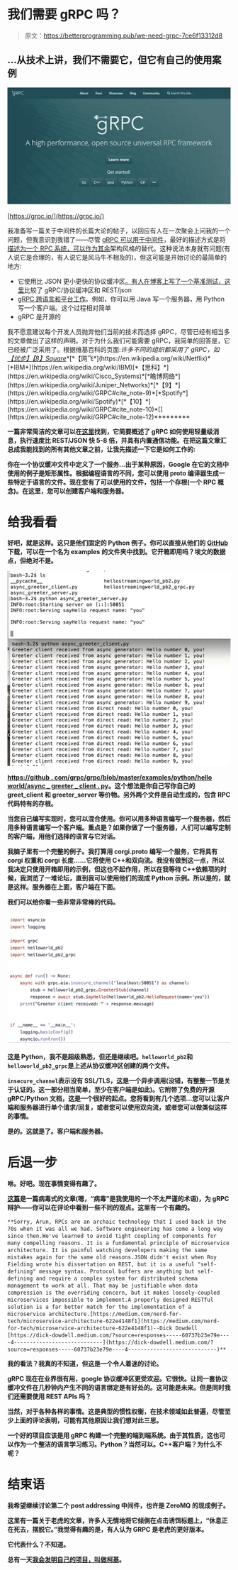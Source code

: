 # 我们需要 gRPC 吗？

> 原文：<https://betterprogramming.pub/we-need-grpc-7ce6f13312d8>

## …从技术上讲，我们不需要它，但它有自己的使用案例

![](img/e52b0bca01a4dd473974556261347025.png)

[https://grpc.io/](https://grpc.io/)

我准备写一篇关于中间件的长篇大论的帖子，以回应有人在一次聚会上问我的一个问题，但我意识到我错了——尽管 [gRPC 可以用于中间件](https://github.com/grpc-ecosystem/go-grpc-middleware)，最好的描述方式是将[描述为一个 RPC 系统，可以作为其余](https://towardsdatascience.com/reasons-to-choose-grpc-over-rest-and-how-to-adopt-it-into-your-python-apis-197ac28e22b4)架构风格的替代。这种说法本身就有问题(有人说它是合理的，有人说它是风马牛不相及的)，但这可能是开始讨论的最简单的地方:

*   它使用比 JSON 更小更快的协议缓冲区[。有人在博客上写了一个基准测试](https://developers.google.com/protocol-buffers/docs/overview)[，这里](https://medium.com/sahibinden-technology/benchmarking-rest-vs-grpc-5d4b34360911)比较了 gRPC/协议缓冲区和 REST/json
*   [gRPC 跨语言和平台工作](https://grpc.io/)。例如，你可以用 Java 写一个服务器，用 Python 写一个客户端。这个过程相对简单
*   gRPC 是开源的

我不愿意建议每个开发人员抛弃他们当前的技术而选择 gRPC，尽管已经有相当多的文章做出了这样的声明。对于为什么我们可能需要 gRPC，我简单的回答是，它已经被广泛采用了。根据维基百科的页面:*许多不同的组织都采用了 gRPC，如* [*【优步】*](https://en.wikipedia.org/wiki/Uber)*[*【8】*](https://en.wikipedia.org/wiki/GRPC#cite_note-8)*[*Square*](https://en.wikipedia.org/wiki/Square,_Inc.)*[*【网飞*](https://en.wikipedia.org/wiki/Netflix)*[*IBM*](https://en.wikipedia.org/wiki/IBM)[*【思科】*](https://en.wikipedia.org/wiki/Cisco_Systems)*[*瞻博网络*](https://en.wikipedia.org/wiki/Juniper_Networks)*[*【9】*](https://en.wikipedia.org/wiki/GRPC#cite_note-9)*[*Spotify*](https://en.wikipedia.org/wiki/Spotify)*[*【10】*](https://en.wikipedia.org/wiki/GRPC#cite_note-10)*[](https://en.wikipedia.org/wiki/GRPC#cite_note-12)*********

**一篇非常简洁的文章可以在[这里](https://www.altexsoft.com/blog/what-is-grpc/)找到，它简要概述了 gRPC 如何使用轻量级消息，执行速度比 REST/JSON 快 5-8 倍，并具有内置通信功能。在把这篇文章汇总成我能找到的所有其他文章之前，让我先描述一下它是如何工作的:**

**你在一个协议缓冲文件中定义了一个服务…出于某种原因，Google 在它的文档中使用的例子是矩形属性。根据编程语言的不同，您可以使用 proto 编译器生成一些特定于语言的文件。现在您有了可以使用的文件，包括一个存根(一个 RPC 概念)。在这里，您可以创建客户端和服务器。**

# **给我看看**

**好吧，就是这样。这只是他们固定的 Python 例子。你可以直接从他们的 [GitHub](https://github.com/grpc/grpc) 下载，可以在一个名为 examples 的文件夹中找到。它开箱即用吗？埃文的数据点，但绝对不是。**

**![](img/be7d54d9a67849d182b1e1836142657f.png)**

**[https://github . com/grpc/grpc/blob/master/examples/python/hello world/async _ greeter _ client . py](https://github.com/grpc/grpc/blob/master/examples/python/helloworld/async_greeter_client.py)。这个想法是你自己写你自己的 greet_client 和 greeter_server 等价物。另外两个文件是自动生成的，包含 RPC 代码特有的存根。**

**当您自己编写实现时，您可以混合使用。你可以用多种语言编写一个服务器，然后用多种语言编写一个客户端。重点是？如果你做了一个服务器，人们可以编写定制的客户端，用他们选择的语言与它对话。**

**我脑子里有一个完整的例子。我打算用 corgi.proto 编写一个服务，它将具有 corgi 权重和 corgi 长度……它将使用 C++和双向流。我没有做到这一点，所以我决定只使用开箱即用的示例，但这也不起作用，所以在我等待 C++依赖项的时候，我浏览了一堆论坛，直到我可以使用他们的现成 Python 示例。所以是的，就是这样。服务器在上面，客户端在下面。**

**我们可以给你看一些非常非常棒的代码。**

**![](img/9232a9e18ec6726d4418426e5a665434.png)**

**这是 Python，我不是超级熟悉，但还是继续吧。`helloworld_pb2`和`helloworld_pb2_grpc`是上述从协议缓冲区创建的两个文件。**

**`insecure_channel`表示没有 SSL/TLS，这是一个异步调用(没错，有整整一节是关于认证的。这一部分相当简单，至少在客户端是如此)。它附带了免费的开源 gRPC/Python 文档，这是一个很好的起点。您将看到有几个选项…您可以让客户端和服务器进行单个请求/回复，或者您可以使用双向流，或者您可以做类似这样的事情。**

**是的。这就是了。客户端和服务器。**

# **后退一步**

**咻。好吧。现在事情变得有趣了。**

**[这篇](/understanding-grpc-60737b23e79e)是一篇病毒式的文章(嗯，“病毒”是我使用的一个不太严谨的术语)，为 gRPC 辩护——你可以在评论中看到一些不同的观点。这里有一个有趣的。**

```
**Sorry, Arun, RPCs are an archaic technology that I used back in the 70s when it was all we had. Software engineering has come a long way since then.We've learned to avoid tight coupling of components for many compelling reasons. It is a fundamental principle of microservice architecture. It is painful watching developers making the same mistakes again for the same old reasons.JSON didn't exist when Roy Fielding wrote his dissertation on REST, but it is a useful "self-defining" message syntax. Protocol buffers are anything but self-defining and require a complex system for distributed schema management to work at all. That may be justifiable when data compression is the overriding concern, but it makes loosely-coupled microservices impossible to implement.A properly designed RESTful solution is a far better match for the implementation of a microservice architecture.[https://medium.com/nerd-for-tech/microservice-architecture-622e4148f1](https://medium.com/nerd-for-tech/microservice-architecture-622e4148f1)--Dick Dowdell [https://dick-dowdell.medium.com/?source=responses-----60737b23e79e----4----------------------------](https://dick-dowdell.medium.com/?source=responses-----60737b23e79e----4----------------------------)**
```

**我的看法？我真的不知道，但这是一个令人着迷的讨论。**

**gRPC 现在在业界很有用，google 协议缓冲区更受欢迎。它很快。让同一套协议缓冲文件在几秒钟内产生不同的语言绑定是有好处的。这可能是未来。但是同时我们还需要使用 REST APIs 吗？**

**当然，对于各种各样的事情。这是典型的惯性权衡，在技术领域如此普遍，尽管至少上面的评论表明，可能有其他原因让我们想对此三思。**

**一个好的项目应该是用 gRPC 构建一个完整的端到端系统。由于其性质，这也可以作为一个整洁的语言学习练习。Python？当然可以。C++客户端？为什么不呢？**

# **结束语**

**我希望继续讨论第二个 post addressing 中间件，也许是 ZeroMQ 的现成例子。**

**这里有一篇关于老虎的文章，许多人无情地将它倾倒在点击诱饵标题上，“休息正在死去，摆脱它。”我觉得有趣的是，有人认为 GRPC 是老虎的更好版本。**

**它代表什么？不知道。**

**总有一天[我会发明自己的项目，叫做柯基](https://medium.com/@kurt.shibainu/every-tech-article-ever-part-1-of-3-40df957d3e0c)。**